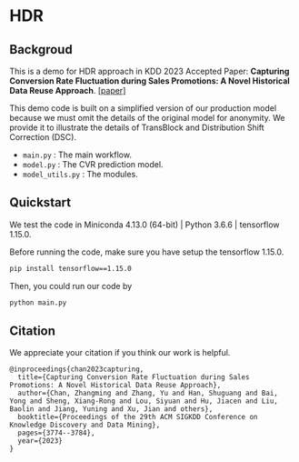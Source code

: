 # HDR 

## Backgroud 

This is a demo for HDR approach in KDD 2023 Accepted Paper: **Capturing Conversion Rate Fluctuation during Sales Promotions: A Novel Historical Data Reuse Approach**. [[paper]](https://arxiv.org/abs/2305.12837) 

This demo code is built on a simplified version of our production model because we must omit the details of the original model for anonymity. We provide it to illustrate the details of TransBlock and Distribution Shift Correction (DSC).

+ `main.py` : The main workflow. 
+ `model.py` : The CVR prediction model. 
+ `model_utils.py` : The modules. 


## Quickstart  

We test the code in Miniconda 4.13.0 (64-bit) | Python 3.6.6 | tensorflow 1.15.0. 

Before running the code, make sure you have setup the tensorflow 1.15.0. 

```bash
pip install tensorflow==1.15.0
```

Then, you could run our code by 

```bash
python main.py
```

## Citation 

We appreciate your citation if you think our work is helpful. 

```
@inproceedings{chan2023capturing,
  title={Capturing Conversion Rate Fluctuation during Sales Promotions: A Novel Historical Data Reuse Approach},
  author={Chan, Zhangming and Zhang, Yu and Han, Shuguang and Bai, Yong and Sheng, Xiang-Rong and Lou, Siyuan and Hu, Jiacen and Liu, Baolin and Jiang, Yuning and Xu, Jian and others},
  booktitle={Proceedings of the 29th ACM SIGKDD Conference on Knowledge Discovery and Data Mining},
  pages={3774--3784},
  year={2023}
}
``` 
